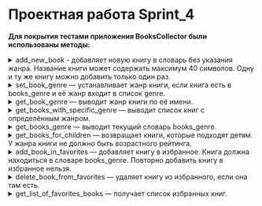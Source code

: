 # Проектная работа Sprint_4
 __Для покрытия тестами приложения BooksCollector были использованы методы:__


<details> <summary> add_new_book - добавляет новую книгу в словарь без указания жанра. Название книги может содержать максимум 40 символов. Одну и ту же книгу можно добавить только один раз. </summary>


    1. Добавляем две книги
        def test_add_new_book_add_two_books(self)
        
    2. Название книги может содержать максимум 40 символов или без названия
        def test_add_new_book_can_more_40symbols
        
    3. Одну и ту же книгу можно добавить только один раз
        def test_add_new_book_cant_add_two_books
</details>

<details> <summary> set_book_genre — устанавливает жанр книги, если книга есть в books_genre и её жанр входит в список genre. </summary>

    4. Устанавливает жанр книги
        def test_set_book_genre_set_genre
    
    5. Жанр у книги не устанавливается, если ее нет в book_genre
        def test_set_book_genre_cant_get_genre
</details>

<details> <summary> get_book_genre — выводит жанр книги по её имени. </summary>

    6. Выводит жанр книги по её имени
      
        def test_get_book_genre_get_book_name
</details>

<details> <summary> get_books_with_specific_genre — выводит список книг с определённым жанром. </summary>

    7. Выводит список книг с определённым жанром

       def test_get_books_with_specific_genre
</details>

<details> <summary> get_books_genre — выводит текущий словарь books_genre. </summary>

    8. Выводит текущий словарь

       def test_get_books_genre_books_genre
</details>

<details> <summary> get_books_for_children — возвращает книги, которые подходят детям. У жанра книги не должно быть возрастного рейтинга. </summary>

    9. Возвращает книги, которые подходят детям

        def test_get_books_for_children
</details>

<details> <summary> add_book_in_favorites — добавляет книгу в избранное. Книга должна находиться в словаре books_genre. Повторно добавить книгу в избранное нельзя. </summary>

    10. Добавляет книгу в избранное

        def test_add_book_in_favorites

    11. Повторно добавить книгу в избранное нельзя

        def test_add_book_in_favorites_cant_same_book_in_favorites
</details>


<details> <summary> delete_book_from_favorites  — удаляет книгу из избранного, если она там есть. </summary>

    12. Удаляет книгу из избранного, если она там есть

        def test_delete_book_from_favorites
</details>

<details> <summary> get_list_of_favorites_books — получает список избранных книг. </summary>

    13. Получает список избранных книг

        def test_get_list_of_favorites_books
</details>